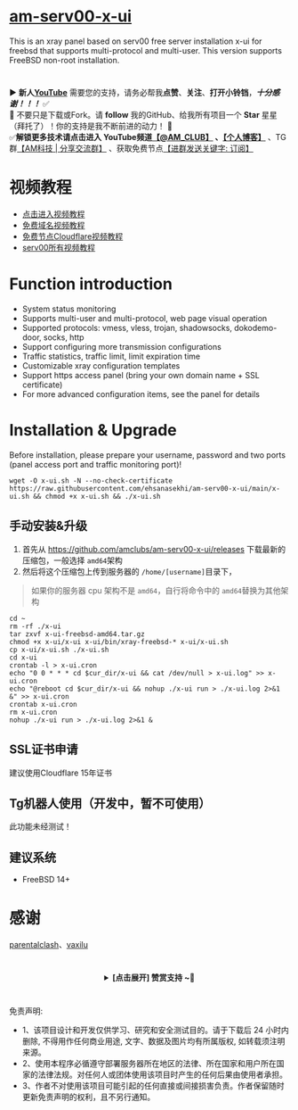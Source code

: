 # [am-serv00-x-ui](https://github.com/amclubs/am-serv00-x-ui)
This is an xray panel based on serv00 free server installation x-ui for freebsd that supports multi-protocol and multi-user. This version supports FreeBSD non-root installation.

#
▶️ **新人[YouTube](https://youtube.com/@AM_CLUB)** 需要您的支持，请务必帮我**点赞**、**关注**、**打开小铃铛**，***十分感谢！！！*** ✅
</br>🎁 不要只是下载或Fork。请 **follow** 我的GitHub、给我所有项目一个 **Star** 星星（拜托了）！你的支持是我不断前进的动力！ 💖
</br>✅**解锁更多技术请点击进入 YouTube频道[【@AM_CLUB】](https://youtube.com/@AM_CLUB) 、[【个人博客】](https://am.809098.xyz)** 、TG群[【AM科技 | 分享交流群】](https://t.me/AM_CLUBS) 、获取免费节点[【进群发送关键字: 订阅】](https://t.me/AM_CLUBS)

# 视频教程
- [点击进入视频教程](https://youtu.be/YCq0pEpG2jE)
- [免费域名视频教程](https://www.youtube.com/playlist?list=PLGVQi7TjHKXZGODTvB8DEervrmHANQ1AR)
- [免费节点Cloudflare视频教程](https://www.youtube.com/playlist?list=PLGVQi7TjHKXbrY0Pk8gm3T7m8MZ-InquF)
- [serv00所有视频教程](https://www.youtube.com/playlist?list=PLGVQi7TjHKXaVlrHP9Du61CaEThYCQaiY)

# Function introduction

- System status monitoring
- Supports multi-user and multi-protocol, web page visual operation
- Supported protocols: vmess, vless, trojan, shadowsocks, dokodemo-door, socks, http
- Support configuring more transmission configurations
- Traffic statistics, traffic limit, limit expiration time
- Customizable xray configuration templates
- Support https access panel (bring your own domain name + SSL certificate)
- For more advanced configuration items, see the panel for details

# Installation & Upgrade
Before installation, please prepare your username, password and two ports (panel access port and traffic monitoring port)!
```
wget -O x-ui.sh -N --no-check-certificate https://raw.githubusercontent.com/ehsanasekhi/am-serv00-x-ui/main/x-ui.sh && chmod +x x-ui.sh && ./x-ui.sh
```

## 手动安装&升级

1. 首先从 https://github.com/amclubs/am-serv00-x-ui/releases 下载最新的压缩包，一般选择 `amd64`架构
2. 然后将这个压缩包上传到服务器的 `/home/[username]`目录下，

> 如果你的服务器 cpu 架构不是 `amd64`，自行将命令中的 `amd64`替换为其他架构

```
cd ~
rm -rf ./x-ui
tar zxvf x-ui-freebsd-amd64.tar.gz
chmod +x x-ui/x-ui x-ui/bin/xray-freebsd-* x-ui/x-ui.sh
cp x-ui/x-ui.sh ./x-ui.sh
cd x-ui
crontab -l > x-ui.cron
echo "0 0 * * * cd $cur_dir/x-ui && cat /dev/null > x-ui.log" >> x-ui.cron
echo "@reboot cd $cur_dir/x-ui && nohup ./x-ui run > ./x-ui.log 2>&1 &" >> x-ui.cron
crontab x-ui.cron
rm x-ui.cron
nohup ./x-ui run > ./x-ui.log 2>&1 &
```

## SSL证书申请

建议使用Cloudflare 15年证书

## Tg机器人使用（开发中，暂不可使用）

此功能未经测试！

## 建议系统

- FreeBSD 14+

# 感谢
[parentalclash](https://github.com/parentalclash/x-ui-freebsd)、[vaxilu](https://github.com/vaxilu/x-ui)

  # 
 <center><details><summary><strong> [点击展开] 赞赏支持 ~🧧</strong></summary>
 *我非常感谢您的赞赏和支持，它们将极大地激励我继续创新，持续产生有价值的工作。*
  
 - **USDT-TRC20:** `TWTxUyay6QJN3K4fs4kvJTT8Zfa2mWTwDD`
  
 </details></center>

 #
 免责声明:
 - 1、该项目设计和开发仅供学习、研究和安全测试目的。请于下载后 24 小时内删除, 不得用作任何商业用途, 文字、数据及图片均有所属版权, 如转载须注明来源。
 - 2、使用本程序必循遵守部署服务器所在地区的法律、所在国家和用户所在国家的法律法规。对任何人或团体使用该项目时产生的任何后果由使用者承担。
 - 3、作者不对使用该项目可能引起的任何直接或间接损害负责。作者保留随时更新免责声明的权利，且不另行通知。
 
 
  
